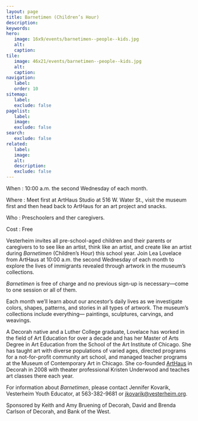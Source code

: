 ```yaml
---
layout: page
title: Barnetimen (Children’s Hour)
description:
keywords:
hero:
   image: 16x9/events/barnetimen--people--kids.jpg
   alt: 
   caption: 
tile:
   image: 46x21/events/barnetimen--people--kids.jpg
   alt: 
   caption:
navigation:
   label:
   order: 10
sitemap:
   label:
   exclude: false
pagelist:
   label:
   image:
   exclude: false  
search:
   exclude: false
related:
   label:
   image:
   alt:
   description:
   exclude: false
---
```

When
: 10:00 a.m. the second Wednesday of each month.

Where
: Meet first at ArtHaus Studio at 516 W. Water St., visit the museum first and then head back to ArtHaus for an art project and snacks.

Who
: Preschoolers and ther caregivers.

Cost
: Free 

Vesterheim invites all pre-school-aged children and their parents or caregivers to to see like an artist, think like an artist, and create like an artist during _Barnetimen_ (Children’s Hour) this school year. Join Lea Lovelace from ArtHaus at 10:00 a.m. the second Wednesday of each month to explore the lives of immigrants revealed through artwork in the museum’s collections.

_Barnetimen_ is free of charge and no previous sign-up is necessary—come to one session or all of them.

Each month we’ll learn about our ancestor’s daily lives as we investigate colors, shapes, patterns, and stories in all types of artwork. The museum’s collections include everything— paintings, sculptures, carvings, and weavings. 

A Decorah native and a Luther College graduate, Lovelace has worked in the field of Art Education for over a decade and has her Master of Arts Degree in Art Education from the School of the Art Institute of Chicago. She has taught art with diverse populations of varied ages, directed programs for a not-for-profit community art school, and managed teacher programs at the Museum of Contemporary Art in Chicago. She co-founded [ArtHaus](http://www.arthausdecorah.org) in Decorah in 2008 with theater professional Kristen Underwood and teaches art classes there each year.

For information about _Barnetimen_, please contact Jennifer Kovarik, Vesterheim Youth Educator, at 563-382-9681 or [jkovarik@vesterheim.org](mailto:jkovarik@vesterheim.org). 

Sponsored by Keith and Amy Bruening of Decorah, David and Brenda Carlson of Decorah, and Bank of the West.